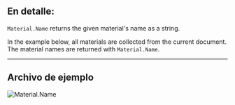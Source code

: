 ## En detalle:
`Material.Name` returns the given material's name as a string.

In the example below, all materials are collected from the current document. The material names are returned with `Material.Name`.
___
## Archivo de ejemplo

![Material.Name](./Revit.Elements.Material.Name_img.jpg)
